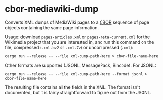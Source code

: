 # cbor-mediawiki-dump
Converts XML dumps of MediaWiki pages to a [CBOR](https://cbor.io/) sequence of page objects
containing the same page information.

Usage: download `pages-articles.xml` or `pages-meta-current.xml` for the Wikimedia project
that you are interested in, and run this command on the file, compressed (`.xml.bz2` or `.xml.7z`) or uncompressed (`.xml`):

    cargo run --release -- --file xml-dump-path-here > cbor-file-name-here

Other formats are supported (JSONL, MessagePack, Bincode). For JSONL:

    cargo run --release -- --file xml-dump-path-here --format jsonl > cbor-file-name-here

The resulting file contains all the fields in the XML. The format isn't documented,
but it is fairly straightforward to figure out from the JSONL.
